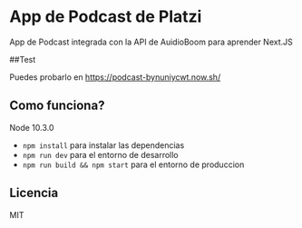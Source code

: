 # App de Podcast de Platzi

App de Podcast integrada con la API de AuidioBoom para aprender Next.JS

##Test

Puedes probarlo en https://podcast-bynuniycwt.now.sh/

## Como funciona?
Node 10.3.0

* `npm install` para instalar las dependencias 
* `npm run dev` para el entorno de desarrollo
* `npm run build && npm start` para el entorno de produccion

## Licencia

MIT